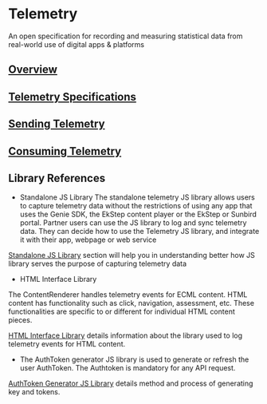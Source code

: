# Telemetry
An open specification for recording and measuring statistical data from real-world use of digital apps &amp; platforms

## [Overview](overview.md)
## [Telemetry Specifications](specification.md)
## [Sending Telemetry](sending_telemetry.md)
## [Consuming Telemetry](consuming_telemetry.md)
## Library References

* Standalone JS Library
The standalone telemetry JS library allows users to capture telemetry data without the restrictions of using any app that uses the Genie SDK, the EkStep content player or the EkStep or Sunbird portal. Partner users can use the JS library to log and sync telemetry data. They can decide how to use the Telemetry JS library, and integrate it with their app, webpage or web service

[Standalone JS Library](jslibrary.md) section will help you in understanding better how JS library serves the purpose of capturing telemetry data

* HTML Interface Library

The ContentRenderer handles telemetry events for ECML content. HTML content has functionality such as click, navigation, assessment, etc. These functionalities are specific to or different for individual HTML content pieces.

[HTML Interface Library](html_interface_library.md) details information about the library used to log telemetry events for HTML content.

* The AuthToken generator JS library is used to generate or refresh the user AuthToken. The Authtoken is mandatory for any API request.

[AuthToken Generator JS Library](authtokengenerator_jslibrary.md) details method and process of generating key and tokens.
